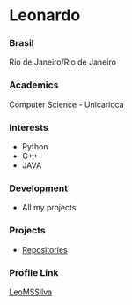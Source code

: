 # Leonardo

### Brasil

Rio de Janeiro/Rio de Janeiro

### Academics

Computer Science - Unicarioca

### Interests

- Python
- C++
- JAVA

### Development

- All my projects

### Projects

- [Repositories](https://github.com/LeoMSSilva?tab=repositories) 

### Profile Link

[LeoMSSilva](https://github.com/LeoMSSilva)
